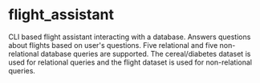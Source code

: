 # flight_assistant
CLI based flight assistant interacting with a database. Answers questions about flights based on user's questions.
Five relational and five non-relational database queries are supported.
The cereal/diabetes dataset is used for relational queries and
the flight dataset is used for non-relational queries.
